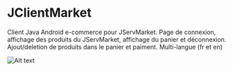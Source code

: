 JClientMarket
=============

Client Java Android e-commerce pour JServMarket.
Page de connexion, affichage des produits du JServMarket, affichage du panier et déconnexion.
Ajout/deletion de produits dans le panier et paiment.
Multi-langue (fr et en)

![Alt text](/sreens/epimarket.jpg "Sreenschot")
